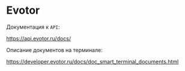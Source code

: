 # Evotor

Документация к `API`:

https://api.evotor.ru/docs/

Описание документов на терминале:

https://developer.evotor.ru/docs/doc_smart_terminal_documents.html
